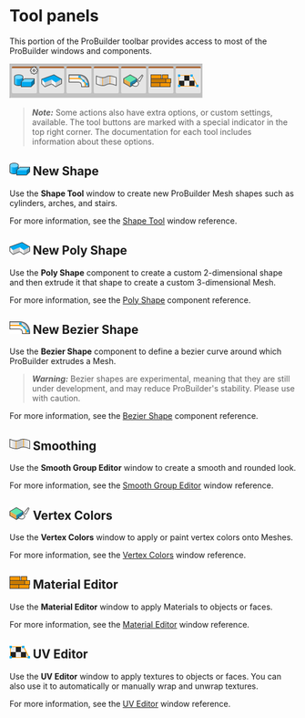 # Tool panels

This portion of the ProBuilder toolbar provides access to most of the ProBuilder windows and components.

![Tool Panels on the ProBuilder toolbar](images/tool_panels.png)

> ***Note:*** Some actions also have extra options, or custom settings, available. The tool buttons are marked with a special indicator in the top right corner. The documentation for each tool includes information about these options.

## ![Shape Tool icon](images/icons/Panel_Shapes.png) New Shape

Use the **Shape Tool** window to create new ProBuilder Mesh shapes such as cylinders, arches, and stairs.

For more information, see the [Shape Tool](shape-tool.md) window reference.

## ![Poly Shape Tool icon](images/icons/NewPolyShape.png) New Poly Shape

Use the **Poly Shape** component to create a custom 2-dimensional shape and then extrude it that shape to create a custom 3-dimensional Mesh.

For more information, see the [Poly Shape](polyshape.md) component reference.

## ![Bezier Shape icon](images/icons/NewBezierSpline.png) New Bezier Shape

Use the **Bezier Shape** component to define a bezier curve around which ProBuilder extrudes a Mesh.

> ***Warning:*** Bezier shapes are experimental, meaning that they are still under development, and may reduce ProBuilder's stability. Please use with caution.

For more information, see the [Bezier Shape](bezier.md) component reference.

## ![Smoothing Groups icon](images/icons/Panel_Smoothing.png) Smoothing 

Use the **Smooth Group Editor** window to create a smooth and rounded look.

For more information, see the [Smooth Group Editor](smoothing-groups.md) window reference.

## ![Vertex Color icon](images/icons/Panel_VertColors.png) Vertex Colors

Use the **Vertex Colors** window to apply or paint vertex colors onto Meshes.

For more information, see the [Vertex Colors](material-tools.md) window reference.

## ![Material Tools icon](images/icons/Panel_Materials.png) Material Editor

Use the **Material Editor** window to apply Materials to objects or faces.

For more information, see the [Material Editor](material-tools.md) window reference.

## ![UV Editor icon](images/icons/Panel_UVEditor.png) UV Editor

Use the **UV Editor** window to apply textures to objects or faces. You can also use it to automatically or manually wrap and unwrap textures.

For more information, see the [UV Editor](uv-editor.md) window reference.

